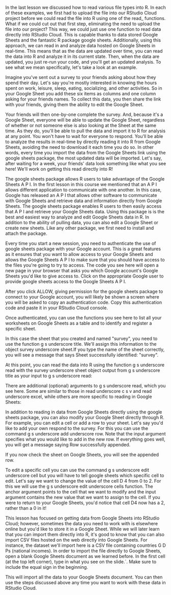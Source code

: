 In the last lesson we discussed how to read various file types into R. In each of these examples, we first had to upload the file into our RStudio Cloud project before we could read the file into R using one of the read_ functions. What if we could cut out that first step, eliminating the need to upload the file into our project? This way, we could just use one function to read data directly into RStudio Cloud. This is capable thanks to data stored Google Sheets and the fantastic R package google sheets. Additionally, using this approach, we can read in and analyze data hosted on Google Sheets in real-time. This means that as the data are updated over time, you can read the data into R and analyze it in its current state. Then, when the data are updated, you just re-run your code, and you'll get an updated analysis. To see what we mean specifically, let's take a look at an example.

Imagine you've sent out a survey to your friends asking about how they spend their day. Let's say you're mostly interested in knowing the hours spent on work, leisure, sleep, eating, socializing, and other activities. So in your Google Sheet you add these six items as columns and one column asking for your friends names. To collect this data, you then share the link with your friends, giving them the ability to edit the Google Sheet. 

Your friends will then one-by-one complete the survey. And, because it's a Google Sheet, everyone will be able to update the Google Sheet, regardless of whether or not someone else is also looking at the Sheet at the same time. As they do, you'll be able to pull the data and import it to R for analysis at any point. You won't have to wait for everyone to respond. You'll be able to analyze the results in real-time by directly reading it into R from Google Sheets, avoiding  the need to download it each time you do so.  In other words, every time you import the data from the Google Sheets link using the google sheets package, the most updated data will be imported. Let's say, after waiting for a week, your friends' data look something like what you see here! We'll work on getting this read directly into R!

The google sheets package allows R users to take advantage of the Google Sheets A P I. In the first lesson in this course we mentioned that an A P I allows different application to communicate with one another. In this case, Google has released an A P I that allows other software to communicate with Google Sheets and retrieve data and information directly from Google Sheets. The google sheets package enables R users to then easily access that A P I and retrieve your Google Sheets data.  Using this package is is the best and easiest way to analyze and edit Google Sheets data in R. In addition to the ability of pulling data, you can also edit a Google Sheet or create new sheets. Like any other package, we first need to install and attach the package. 

Every time you start a new session, you need to authenticate the use of google sheets package with your Google account. This is a great features as it ensures that you want to allow access to your Google Sheets and allows the Google Sheets A P I to make sure that you should have access to the files you're going to try to access.  The code you see here will open a new page in your browser that asks you which Google account's Google Sheets you'd like to give access to. Click on the appropriate Google user to provide google sheets access to the Google Sheets A P I.

After you click ALLOW, giving permission for the google sheets package to connect to your Google account, you will likely be shown a screen where you will be asked to copy an authentication code. Copy this authentication code and paste it in your RStudio Cloud console.

Once authenticated, you can use the functions you see here to list all your worksheets on Google Sheets as a table and to identify and register a specific sheet. 

In this case the sheet that you created and named "survey", you need to use the function g s underscore title. We'll assign this information to the object survey underscore sheet.If you type the name of the sheet correctly, you will see a message that says Sheet successfully identified: "survey". 

At this point, you can read the data into R using the function g s underscore read with the survey underscore sheet object output from g s underscore title as your input to g s underscore read:

There are additional (optional) arguments to g s underscore read, which you see here. Some are similar to those in read underscore c s v and read underscore excel, while others are more specific to reading in Google Sheets:

In addition to reading in data from Google Sheets directly using the google sheets package, you can also modify your Google Sheet directly through R. For example, you can edit a cell or add a row to your sheet. Let's say you'd like to add your own respond to the survey. For this you can use the command g s underscore add underscore row. Note that the input argument specifies what you would like to add in the new row. If everything goes well, you will get a message saying Row successfully appended. 

If you now check the sheet on Google Sheets, you will see the appended row.

To edit a specific cell you can use the command g s underscore edit underscore cell but you will have to tell google sheets which specific cell to edit. Let's say we want to change the value of the cell D 4 from 0 to 2. For this we will use the g s underscore edit underscore cells function. The anchor argument points to the cell that we want to modify and the input argument contains the new value that we want to assign to the cell. If you were to return to your Google Sheets, you'd notice that cell D4 now has a 2, rather than a 0 in it!

This lesson has focused on getting data from Google Sheets into RStudio Cloud; however, sometimes the data you need to work with is elsewhere online but you'd like to store it in a Google Sheet. While we will later learn that you can import them directly into R, it's good to know that you can also import CSV files hosted on the web directly into Google Sheets. For instance, the dataset we'll import here is a CSV file containing countries G D Ps (national incomes). In order to import the file directly to Google Sheets, open a blank Google Sheets document as we learned before. In the first cell (at the top left corner), type in what you see on the slide.`. Make sure to include the equal sign in the beginning. 

This will import all the data to your Google Sheets document. You can then use the steps discussed above any time you want to work with these data in RStudio Cloud.
